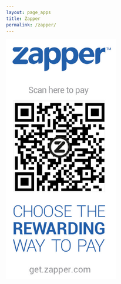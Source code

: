 ```yaml
---
layout: page_apps
title: Zapper
permalink: /zapper/
---
```


<img src="../assets/img/zapp.jpg"  width="300px">
<br>
<br>
<br>
<br>
